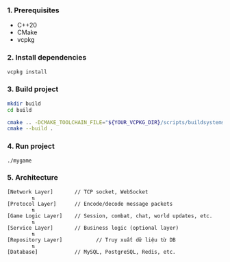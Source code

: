 ### 1. Prerequisites

- C++20
- CMake
- vcpkg

### 2. Install dependencies

```bash
vcpkg install
```

### 3. Build project

```bash
mkdir build
cd build

cmake .. -DCMAKE_TOOLCHAIN_FILE="${YOUR_VCPKG_DIR}/scripts/buildsystems/vcpkg.cmake"
cmake --build .
```

### 4. Run project

```
./mygame
```

### 5. Architecture

```
[Network Layer]       // TCP socket, WebSocket
        ⇅
[Protocol Layer]      // Encode/decode message packets
        ⇅
[Game Logic Layer]    // Session, combat, chat, world updates, etc.
        ⇅
[Service Layer]       // Business logic (optional layer)
        ⇅
[Repository Layer]           // Truy xuất dữ liệu từ DB
        ⇅
[Database]            // MySQL, PostgreSQL, Redis, etc.
```
